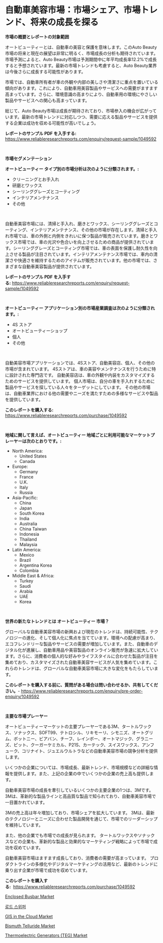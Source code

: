 <p><h1>自動車美容市場：市場シェア、市場トレンド、将来の成長を探る</h1></p><p><strong>市場の概要とレポートの対象範囲</strong></p>
<p><p>オートビューティーとは、自動車の美容と保護を意味します。このAuto Beauty市場の将来と現在の展望は非常に明るく、市場成長の分析も期待されています。市場予測によると、Auto Beauty市場は予測期間中に年平均成長率12.2%で成長すると予想されています。最新の市場トレンドも考慮すると、Auto Beauty業界は今後さらに成長する可能性があります。</p><p>市場では、自動車所有者が車の外観や内部の美しさや清潔さに重点を置いている傾向があります。これにより、自動車用美容製品やサービスへの需要がますます高まっています。さらに、環境意識の高まりにより、自動車用の環境にやさしい製品やサービスへの関心も高まっています。</p><p>総じて、Auto Beauty市場は成長が期待されており、市場参入の機会が広がっています。最新の市場トレンドに対応しつつ、需要に応える製品やサービスを提供する企業は成功を収める可能性が高いでしょう。</p></p>
<p><strong>レポートのサンプル PDF を入手する:</strong> <a href="https://www.reliableresearchreports.com/enquiry/request-sample/1049592">https://www.reliableresearchreports.com/enquiry/request-sample/1049592</a></p>
<p>&nbsp;</p>
<p><strong>市場セグメンテーション</strong></p>
<p><strong>オートビューティー タイプ別の市場分析は次のように分類されます。:</strong></p>
<p><ul><li>クリーニングとお手入れ</li><li>研磨とワックス</li><li>シーリンググレーズとコーティング</li><li>インテリアメンテナンス</li><li>その他</li></ul></p>
<p>&nbsp;</p>
<p><p>自動車美容市場には、清掃と手入れ、磨きとワックス、シーリンググレーズとコーティング、インテリアメンテナンス、その他の市場が存在します。清掃と手入れ市場では、車の外側と内側をきれいに保つ製品が販売されています。磨きとワックス市場では、車の光沢や色合いを向上させるための商品が提供されています。シーリンググレーズとコーティング市場では、車の表面を保護し耐久性を向上させる製品が注目されています。インテリアメンテナンス市場では、車内の清潔さや快適さを維持するためのアイテムが販売されています。他の市場では、さまざまな自動車美容製品が提供されています。</p></p>
<p><strong>レポートのサンプル PDF を入手する:</strong>&nbsp;<a href="https://www.reliableresearchreports.com/enquiry/request-sample/1049592">https://www.reliableresearchreports.com/enquiry/request-sample/1049592</a></p>
<p>&nbsp;</p>
<p><strong> オートビューティー アプリケーション別の市場産業調査は次のように分類されます。:</strong></p>
<p><ul><li>4S ストア</li><li>オートビューティーショップ</li><li>個人</li><li>その他</li></ul></p>
<p>&nbsp;</p>
<p><p>自動美容市場アプリケーションでは、4Sストア、自動美容店、個人、その他の市場が含まれています。 4Sストアは、車の美容やメンテナンスを行うために特に設計された専門店です。 自動美容店は、車の外観や内装をカスタマイズするためのサービスを提供しています。 個人市場は、自分の車を手入れするために製品やサービスを探している人々をターゲットにしています。 その他の市場は、自動車業界における他の需要やニーズを満たすための多様なサービスや製品を提供しています。</p></p>
<p><strong>このレポートを購入する:</strong>&nbsp; <a href="https://www.reliableresearchreports.com/purchase/1049592">https://www.reliableresearchreports.com/purchase/1049592</a></p>
<p>&nbsp;</p>
<p><strong>地域に関して言えば、オートビューティー 地域ごとに利用可能なマーケットプレーヤーは次のとおりです。:</strong></p>
<p><ul>
    <li>
        North America:
        <ul>
            <li>United States</li>
            <li>Canada</li>
        </ul>
    </li>
    <li>
        Europe:
        <ul>
            <li>Germany</li>
            <li>France</li>
            <li>U.K.</li>
            <li>Italy</li>
            <li>Russia</li>
        </ul>
    </li>
    <li>
        Asia-Pacific:
        <ul>
            <li>China</li>
            <li>Japan</li>
            <li>South Korea</li>
            <li>India</li>
            <li>Australia</li>
            <li>China Taiwan</li>
            <li>Indonesia</li>
            <li>Thailand</li>
            <li>Malaysia</li>
        </ul>
    </li>
    <li>
        Latin America:
        <ul>
            <li>Mexico</li>
            <li>Brazil</li>
            <li>Argentina Korea</li>
            <li>Colombia</li>
        </ul>
    </li>
    <li>
        Middle East & Africa:
        <ul>
            <li>Turkey</li>
            <li>Saudi</li>
            <li>Arabia</li>
            <li>UAE</li>
            <li>Korea</li>
        </ul>
    </li>
    </ul></p>
<p>&nbsp;</p>
<p><strong>世界の新たなトレンドとは オートビューティー 市場？</strong></p>
<p><p>グローバルな自動車美容市場の新興および現在のトレンドは、持続可能性、テクノロジーの進化、そして個人化に焦点を当てています。環境への配慮が高まり、エコフレンドリーな製品やサービスの需要が増加しています。また、自動車のデジタル化が進展し、自動車用品や美容製品のオンライン販売が急速に拡大しています。さらに、消費者の個人的な好みやライフスタイルに合わせた製品が注目を集めており、カスタマイズされた自動車美容サービスが人気を集めています。これらのトレンドは、グローバルな自動車美容市場に大きな変化をもたらしています。</p></p>
<p><strong>このレポートを購入する前に、質問がある場合は問い合わせるか、共有してください。</strong>- <a href="https://www.reliableresearchreports.com/enquiry/pre-order-enquiry/1049592">https://www.reliableresearchreports.com/enquiry/pre-order-enquiry/1049592</a></p>
<p>&nbsp;</p>
<p><strong>主要な市場プレーヤー</strong></p>
<p><p>オートビューティーマーケットの主要プレーヤーである3M、タートルワックス、ソナックス、SOFT99、テトロシル、リキモーリ、シモニズ、オートグリム、ボットニー、ビアバン、チーフ、レインボー、オートマジック、グラニーズ、ピット、クーガーケミカル、P21S、カーテック、スイスワックス、アンフューク、コリナイト、ジュエルウルトラなどの自動車美容市場の競争分析を提供します。</p><p>いくつかの企業については、市場成長、最新トレンド、市場規模などの詳細な情報を提供します。また、上記の企業の中でいくつかの企業の売上高も提供します。 </p><p>自動車美容市場の成長を牽引しているいくつかの主要企業の1つは、3Mです。 3Mは、革新的な製品ラインと高品質な製品で知られており、自動車美容市場で一目置かれています。 </p><p>3Mの売上高は年々増加しており、市場シェアを拡大しています。 3Mは、最新のテクノロジーとニーズに合わせた製品開発を通じて、市場でのリーダーシップを維持しています。</p><p>また、他の企業でも市場での成長が見られます。 タートルワックスやソナックスなどの企業も、革新的な製品と効果的なマーケティング戦略によって市場で成功を収めています。 </p><p>自動車美容市場はますます成長しており、消費者の需要が高まっています。 プロダクトラインの多様化やデジタルマーケティングの活用など、最新のトレンドに乗り出す企業が市場で成功を収めています。</p></p>
<p><strong>このレポートを購入する:</strong>&nbsp;&nbsp;<a href="https://www.reliableresearchreports.com/purchase/1049592">https://www.reliableresearchreports.com/purchase/1049592</a></p>
<p><p><a href="https://view.publitas.com/reportprime-1/enclosed-busbar-market-research-report-reveals-the-latest-trends-and-opportunities-of-this-market-for-period-from-2024-2031/">Enclosed Busbar Market</a></p><p><a href="https://github.com/vsr06p4p49/Market-Research-Report-List-1/blob/main/7108961188785.md">로드 스위퍼</a></p><p><a href="https://eight-handstand-8fb.notion.site/GIS-in-the-Cloud-Market-Insights-Market-Players-and-Forecast-Till-2031-4e5a132dc3954cb389945d43a1d8205b">GIS in the Cloud Market</a></p><p><a href="https://issuu.com/reportprime-2/docs/bismuth-telluride-market-size-2030.pptx">Bismuth Telluride Market</a></p><p><a href="https://issuu.com/reportprime-2/docs/thermoelectric-generators-teg-market-size-2030.ppt">Thermoelectric Generators (TEG) Market</a></p></p>